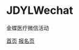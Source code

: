 # JDYLWechat
金蝶医疗微信活动

<a href="http://tvxqljw.github.io/JDYLWechat/" target="_blank">首页</a>
<a href="http://tvxqljw.github.io/JDYLWechat/" target="_blank">报名页</a>

